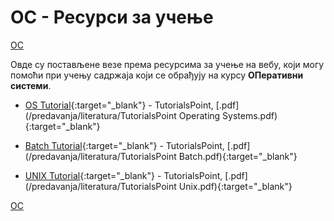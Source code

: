 # ОС - Ресурси за учење  

[ОС](/README.md)

Овде су постављене везе према ресурсима за учење на вебу, који могу помоћи при учењу садржаја који се обрађују на курсу **ОПеративни системи**.

  * [OS Tutorial](https://www.tutorialspoint.com/operating_system){:target="_blank"} - TutorialsPoint, [.pdf](/predavanja/literatura/TutorialsPoint Operating Systems.pdf){:target="_blank"}

  * [Batch Tutorial](https://www.tutorialspoint.com/batch_script/){:target="_blank"} - TutorialsPoint, [.pdf](/predavanja/literatura/TutorialsPoint Batch.pdf){:target="_blank"}

  * [UNIX Tutorial](https://www.tutorialspoint.com/unix/){:target="_blank"} - TutorialsPoint, [.pdf](/predavanja/literatura/TutorialsPoint Unix.pdf){:target="_blank"}

[ОС](/README.md)